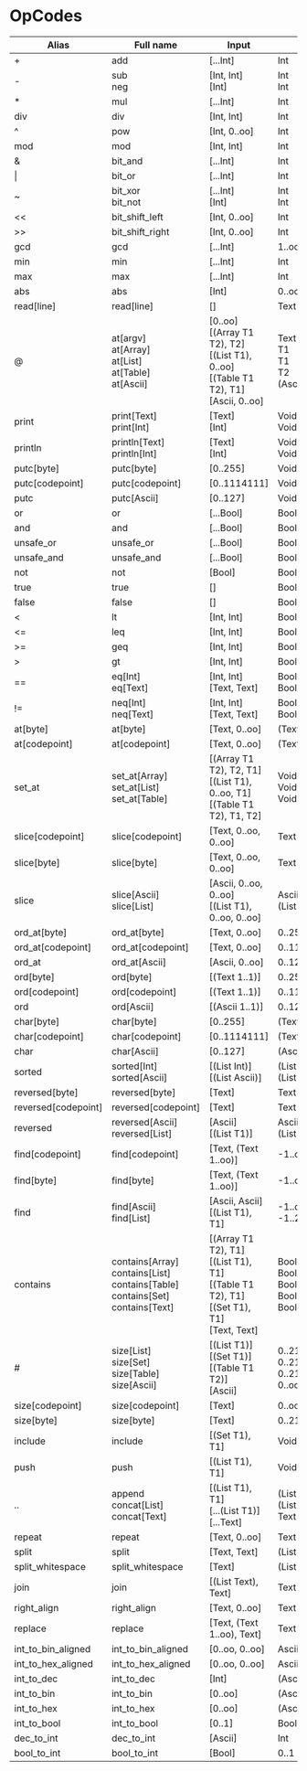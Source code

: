# OpCodes

| Alias | Full name | Input | Output |
|-------|-----------|-------|--------|
| + | add | [...Int] | Int |
| - | sub<br>neg | [Int, Int]<br>[Int] | Int<br>Int |
| * | mul | [...Int] | Int |
| div | div | [Int, Int] | Int |
| ^ | pow | [Int, 0..oo] | Int |
| mod | mod | [Int, Int] | Int |
| & | bit_and | [...Int] | Int |
| \| | bit_or | [...Int] | Int |
| ~ | bit_xor<br>bit_not | [...Int]<br>[Int] | Int<br>Int |
| << | bit_shift_left | [Int, 0..oo] | Int |
| >> | bit_shift_right | [Int, 0..oo] | Int |
| gcd | gcd | [...Int] | 1..oo |
| min | min | [...Int] | Int |
| max | max | [...Int] | Int |
| abs | abs | [Int] | 0..oo |
| read[line] | read[line] | [] | Text |
| @ | at[argv]<br>at[Array]<br>at[List]<br>at[Table]<br>at[Ascii] | [0..oo]<br>[(Array T1 T2), T2]<br>[(List T1), 0..oo]<br>[(Table T1 T2), T1]<br>[Ascii, 0..oo] | Text<br>T1<br>T1<br>T2<br>(Ascii 1..1) |
| print | print[Text]<br>print[Int] | [Text]<br>[Int] | Void<br>Void |
| println | println[Text]<br>println[Int] | [Text]<br>[Int] | Void<br>Void |
| putc[byte] | putc[byte] | [0..255] | Void |
| putc[codepoint] | putc[codepoint] | [0..1114111] | Void |
| putc | putc[Ascii] | [0..127] | Void |
| or | or | [...Bool] | Bool |
| and | and | [...Bool] | Bool |
| unsafe_or | unsafe_or | [...Bool] | Bool |
| unsafe_and | unsafe_and | [...Bool] | Bool |
| not | not | [Bool] | Bool |
| true | true | [] | Bool |
| false | false | [] | Bool |
| < | lt | [Int, Int] | Bool |
| <= | leq | [Int, Int] | Bool |
| >= | geq | [Int, Int] | Bool |
| > | gt | [Int, Int] | Bool |
| == | eq[Int]<br>eq[Text] | [Int, Int]<br>[Text, Text] | Bool<br>Bool |
| != | neq[Int]<br>neq[Text] | [Int, Int]<br>[Text, Text] | Bool<br>Bool |
| at[byte] | at[byte] | [Text, 0..oo] | (Text 1..1) |
| at[codepoint] | at[codepoint] | [Text, 0..oo] | (Text 1..1) |
| set_at | set_at[Array]<br>set_at[List]<br>set_at[Table] | [(Array T1 T2), T2, T1]<br>[(List T1), 0..oo, T1]<br>[(Table T1 T2), T1, T2] | Void<br>Void<br>Void |
| slice[codepoint] | slice[codepoint] | [Text, 0..oo, 0..oo] | Text |
| slice[byte] | slice[byte] | [Text, 0..oo, 0..oo] | Text |
| slice | slice[Ascii]<br>slice[List] | [Ascii, 0..oo, 0..oo]<br>[(List T1), 0..oo, 0..oo] | Ascii<br>(List T1) |
| ord_at[byte] | ord_at[byte] | [Text, 0..oo] | 0..255 |
| ord_at[codepoint] | ord_at[codepoint] | [Text, 0..oo] | 0..1114111 |
| ord_at | ord_at[Ascii] | [Ascii, 0..oo] | 0..127 |
| ord[byte] | ord[byte] | [(Text 1..1)] | 0..255 |
| ord[codepoint] | ord[codepoint] | [(Text 1..1)] | 0..1114111 |
| ord | ord[Ascii] | [(Ascii 1..1)] | 0..127 |
| char[byte] | char[byte] | [0..255] | (Text 1..1) |
| char[codepoint] | char[codepoint] | [0..1114111] | (Text 1..1) |
| char | char[Ascii] | [0..127] | (Ascii 1..1) |
| sorted | sorted[Int]<br>sorted[Ascii] | [(List Int)]<br>[(List Ascii)] | (List Int)<br>(List Ascii) |
| reversed[byte] | reversed[byte] | [Text] | Text |
| reversed[codepoint] | reversed[codepoint] | [Text] | Text |
| reversed | reversed[Ascii]<br>reversed[List] | [Ascii]<br>[(List T1)] | Ascii<br>(List T1) |
| find[codepoint] | find[codepoint] | [Text, (Text 1..oo)] | -1..oo |
| find[byte] | find[byte] | [Text, (Text 1..oo)] | -1..oo |
| find | find[Ascii]<br>find[List] | [Ascii, Ascii]<br>[(List T1), T1] | -1..oo<br>-1..2147483647 |
| contains | contains[Array]<br>contains[List]<br>contains[Table]<br>contains[Set]<br>contains[Text] | [(Array T1 T2), T1]<br>[(List T1), T1]<br>[(Table T1 T2), T1]<br>[(Set T1), T1]<br>[Text, Text] | Bool<br>Bool<br>Bool<br>Bool<br>Bool |
| # | size[List]<br>size[Set]<br>size[Table]<br>size[Ascii] | [(List T1)]<br>[(Set T1)]<br>[(Table T1 T2)]<br>[Ascii] | 0..2147483647<br>0..2147483647<br>0..2147483647<br>0..oo |
| size[codepoint] | size[codepoint] | [Text] | 0..oo |
| size[byte] | size[byte] | [Text] | 0..2147483648 |
| include | include | [(Set T1), T1] | Void |
| push | push | [(List T1), T1] | Void |
| .. | append<br>concat[List]<br>concat[Text] | [(List T1), T1]<br>[...(List T1)]<br>[...Text] | (List T1)<br>(List T1)<br>Text |
| repeat | repeat | [Text, 0..oo] | Text |
| split | split | [Text, Text] | (List Text) |
| split_whitespace | split_whitespace | [Text] | (List Text) |
| join | join | [(List Text), Text] | Text |
| right_align | right_align | [Text, 0..oo] | Text |
| replace | replace | [Text, (Text 1..oo), Text] | Text |
| int_to_bin_aligned | int_to_bin_aligned | [0..oo, 0..oo] | Ascii |
| int_to_hex_aligned | int_to_hex_aligned | [0..oo, 0..oo] | Ascii |
| int_to_dec | int_to_dec | [Int] | (Ascii 1..oo) |
| int_to_bin | int_to_bin | [0..oo] | (Ascii 1..oo) |
| int_to_hex | int_to_hex | [0..oo] | (Ascii 1..oo) |
| int_to_bool | int_to_bool | [0..1] | Bool |
| dec_to_int | dec_to_int | [Ascii] | Int |
| bool_to_int | bool_to_int | [Bool] | 0..1 |
